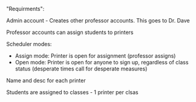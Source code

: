"Requirments":

Admin account - Creates other professor accounts. This goes to Dr. Dave

Professor accounts can assign students to printers

Scheduler modes:
  - Assign mode: Printer is open for assignment (professor assigns)
  - Open mode: Printer is open for anyone to sign up, regardless of class status (desperate times call for desperate measures)

Name and desc for each printer

Students are assigned to classes - 1 printer per clsas
